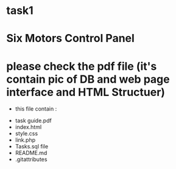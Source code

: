 # task1
# Six Motors Control Panel 
# please check the pdf file (it's contain pic of DB and web page interface and HTML Structuer) 

* this file contain :
- task guide.pdf
- index.html
- style.css
- link.php
- Tasks.sql file
- README.md
- .gitattributes

